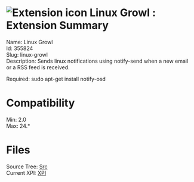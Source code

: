# ![Extension icon](https://addons.thunderbird.net/user-media/addon_icons/355/355824-64.png?modified=1349739393) Linux Growl : Extension Summary

Name: Linux Growl  
Id: 355824  
Slug: linux-growl  
Description: Sends linux notifications using notify-send when a new email or a RSS feed is received.

Required:
sudo apt-get install notify-osd
  

# Compatibility
Min: 2.0  
Max: 24.*  

# Files

Source Tree: [Src](C:/Dev/Thunderbird/ThunderKdB/xall/xOther/355824-linux-growl/src)  
Current XPI: [XPI](C:/Dev/Thunderbird/ThunderKdB/xall/xOther/355824-linux-growl/xpi)  




